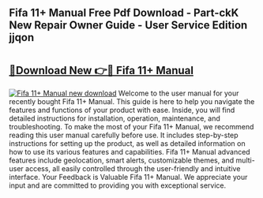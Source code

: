 ## Fifa 11+ Manual Free Pdf Download - Part-ckK New Repair Owner Guide - User Service Edition jjqon

# <h2><a href="http://cf28134.oget.top/?id=Fifa+11%2b+Manual">🔗Download New 👉🔴 Fifa 11+ Manual</a></h2>

[![Fifa 11+ Manual new download](https://i.imgur.com/5g1atiW.png)](http://cf28134.oget.top/?id=Fifa+11%2b+Manual)
Welcome to the user manual for your recently bought Fifa 11+ Manual. This guide is here to help you navigate the features and functions of your product with ease. Inside, you will find detailed instructions for installation, operation, maintenance, and troubleshooting. To make the most of your Fifa 11+ Manual, we recommend reading this user manual carefully before use. It includes step-by-step instructions for setting up the product, as well as detailed information on how to use its various features and capabilities. Fifa 11+ Manual advanced features include geolocation, smart alerts, customizable themes, and multi-user access, all easily controlled through the user-friendly and intuitive interface. Your Feedback is Valuable Fifa 11+ Manual. We appreciate your input and are committed to providing you with exceptional service.

